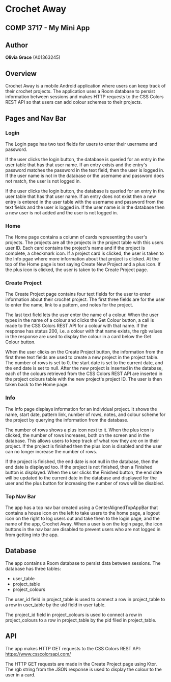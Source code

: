 # Crochet Away
## COMP 3717 - My Mini App

## Author
**Olivia Grace** (A01363245)

## Overview
Crochet Away is a mobile Android application where users can keep track of their crochet projects. The application uses a Room database to persist information between sessions and makes HTTP requests to the CSS Colors REST API so that users can add colour schemes to their projects.

## Pages and Nav Bar

### Login
The Login page has two text fields for users to enter their username and password. 

If the user clicks the login button, the database is queried for an entry in the user table that has that user name. If an entry exists and the entry's password matches the password in the text field, then the user is logged in. If the user name is not in the database or the username and password does not match, the user is not logged in.

If the user clicks the login button, the database is queried for an entry in the user table that has that user name. If an entry does not exist then a new entry is entered in the user table with the username and password from the text fields and the user is logged in. If the user name is in the database then a new user is not added and the user is not logged in.

### Home
The Home page contains a column of cards representing the user's projects. The projects are all the projects in the project table with this users user ID. Each card contains the project's name and if the project is complete, a checkmark icon. If a project card is clicked, the user is taken to the Info pgae where more information about that project is clicked. At the top of the Home page is text saying Create New Project and a plus icon. If the plus icon is clicked, the user is taken to the Create Project page.

### Create Project
The Create Project page contains four text fields for the user to enter information about their crochet project. The first three fields are for the user to enter the name, link to a pattern, and notes for the project. 

The last text field lets the user enter the name of a colour. When the user types in the name of a colour and clicks the Get Colour button, a call is made to the CSS Colors REST API for a colour with that name. If the response has status 200, i.e. a colour with that name exists, the rgb values in the response are used to display the colour in a card below the Get Colour button.

When the user clicks on the Create Project button, the information from the first three text fields are used to create a new project in the project table. The number of rows is set to 0, the start date is set to the current date, and the end date is set to null. After the new project is inserted in the database, each of the colours retrieved from the CSS Colors REST API are inserted in the project colours table with the new project's project ID. The user is then taken back to the Home page.

### Info
The Info page displays information for an individual project. It shows the name, start date, pattern link, number of rows, notes, and colour scheme for the project by querying the information from the database. 

The number of rows shows a plus icon next to it. When the plus icon is clicked, the number of rows increases, both on the screen and in the database. This allows users to keep track of what row they are on in their project. If the project is finished then the plus icon is disabled and the user can no longer increase the number of rows.

If the project is finished, the end date is not null in the database, then the end date is displayed too. If the project is not finished, then a Finished button is displayed. When the user clicks the Finished button, the end date will be updated to the current date in the database and displayed for the user and the plus button for increasing the number of rows will be disabled.

### Top Nav Bar
The app has a top nav bar created using a CenterAlignedTopAppBar that contains a house icon on the left to take users to the home page, a logout icon on the right to log users out and take them to the login page, and the name of the app, Crochet Away. When a user is on the login page, the icon buttons in the nav bar are disabled to prevent users who are not logged in from getting into the app.

## Database

The app contains a Room database to persist data between sessions. The database has three tables:
- user_table
- project_table
- project_colours

The user_id field in project_table is used to connect a row in project_table to a row in user_table by the uid field in user table.

The project_id field in project_colours is used to connect a row in project_colours to a row in project_table by the pid filed in project_table.

## API

The app makes HTTP GET requests to the CSS Colors REST API:
https://www.csscolorsapi.com/

The HTTP GET requests are made in the Create Project page using Ktor. The rgb string from the JSON response is used to display the colour to the user in a card.
